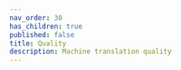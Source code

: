 ```yaml
---
nav_order: 30
has_children: true
published: false
title: Quality
description: Machine translation quality
---
```

